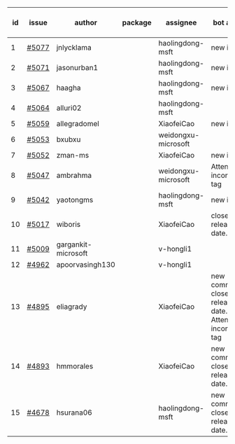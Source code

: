 | id | issue | author | package | assignee | bot advice | created date of issue | target release date | date from target |
| ------ | ------ | ------ | ------ | ------ | ------ | ------ | ------ | :-----: |
| 1 | [#5077](https://github.com/Azure/sdk-release-request/issues/5077) | jnlycklama |  | haolingdong-msft | new issue. | 03-22 | 04-26 |  |
| 2 | [#5071](https://github.com/Azure/sdk-release-request/issues/5071) | jasonurban1 |  | haolingdong-msft | new issue. | 03-22 | 04-26 |  |
| 3 | [#5067](https://github.com/Azure/sdk-release-request/issues/5067) | haagha |  | haolingdong-msft | new issue. | 03-21 | 04-26 |  |
| 4 | [#5064](https://github.com/Azure/sdk-release-request/issues/5064) | alluri02 |  | haolingdong-msft |  | 03-20 | 04-26 |  |
| 5 | [#5059](https://github.com/Azure/sdk-release-request/issues/5059) | allegradomel |  | XiaofeiCao | new issue. | 03-19 | 04-26 |  |
| 6 | [#5053](https://github.com/Azure/sdk-release-request/issues/5053) | bxubxu |  | weidongxu-microsoft |  | 03-18 | 04-26 |  |
| 7 | [#5052](https://github.com/Azure/sdk-release-request/issues/5052) | zman-ms |  | XiaofeiCao | new issue. | 03-15 | 04-26 |  |
| 8 | [#5047](https://github.com/Azure/sdk-release-request/issues/5047) | ambrahma |  | weidongxu-microsoft | Attention to inconsistent tag | 03-15 | 04-26 |  |
| 9 | [#5042](https://github.com/Azure/sdk-release-request/issues/5042) | yaotongms |  | haolingdong-msft | new issue. | 03-13 | 04-26 |  |
| 10 | [#5017](https://github.com/Azure/sdk-release-request/issues/5017) | wiboris |  | XiaofeiCao | close to release date.  | 02-29 | 03-22 | -1 |
| 11 | [#5009](https://github.com/Azure/sdk-release-request/issues/5009) | gargankit-microsoft |  | v-hongli1 |  | 02-28 |  | 0 |
| 12 | [#4962](https://github.com/Azure/sdk-release-request/issues/4962) | apoorvasingh130 |  | v-hongli1 |  | 02-19 |  | 0 |
| 13 | [#4895](https://github.com/Azure/sdk-release-request/issues/4895) | eliagrady |  | XiaofeiCao | new comment. close to release date.  Attention to inconsistent tag | 01-18 | 03-22 | -1 |
| 14 | [#4893](https://github.com/Azure/sdk-release-request/issues/4893) | hmmorales |  | XiaofeiCao | new comment. close to release date.  | 01-16 | 03-22 | -1 |
| 15 | [#4678](https://github.com/Azure/sdk-release-request/issues/4678) | hsurana06 |  | haolingdong-msft | new comment. close to release date.  | 10-23 | 03-22 | -1 |
